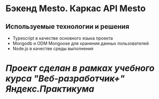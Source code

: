 # Бэкенд Mesto. Каркас API Mesto

## Используемые технологии и решения
- Typescript в качестве основного языка проекта
- Mongodb и ODM Mongoose для хранения данных пользователей
- Node.js в качестве среды выполнения

# ***Проект сделан в рамках учебного курса "Веб-разработчик+" Яндекс.Практикума*** 
